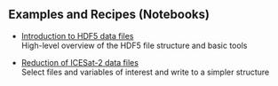 Examples and Recipes (Notebooks)
--------------------------------

* [Introduction to HDF5 data files](https://nbviewer.jupyter.org/github/fspaolo/captoolkit/blob/master/notebooks/intro-to-hdf5.ipynb)  
  High-level overview of the HDF5 file structure and basic tools

* [Reduction of ICESat-2 data files](https://nbviewer.jupyter.org/github/fspaolo/captoolkit/blob/master/notebooks/redu-is2-files.ipynb)  
  Select files and variables of interest and write to a simpler structure
  
